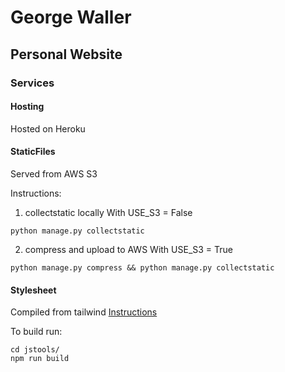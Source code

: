 # George Waller
## Personal Website

### Services
#### Hosting
Hosted on Heroku

#### StaticFiles
Served from AWS S3

Instructions:
1. collectstatic locally
With USE_S3 = False
```
python manage.py collectstatic
```

2. compress and upload to AWS
With USE_S3 = True
```
python manage.py compress && python manage.py collectstatic
```

#### Stylesheet
Compiled from tailwind
[Instructions](https://medium.com/@lendinez/how-to-use-tailwind-in-django-and-not-die-in-the-attempt-2853eb164aa7)

To build run:
```
cd jstools/
npm run build
```
